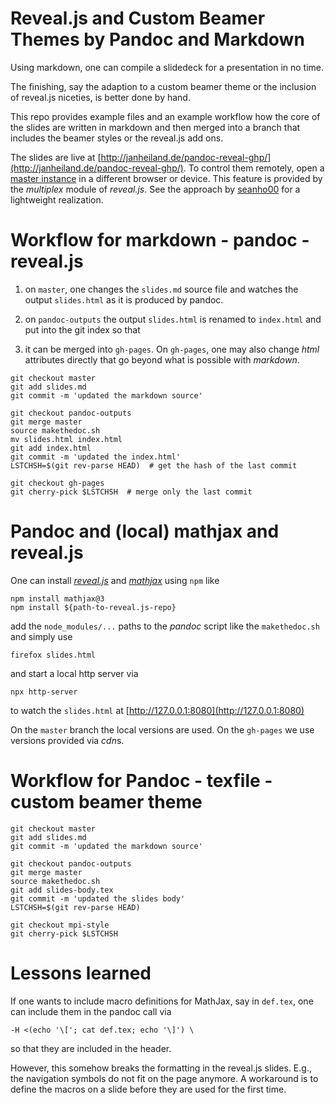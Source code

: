 # Reveal.js and Custom Beamer Themes by Pandoc and Markdown

Using markdown, one can compile a slidedeck for a presentation in no time.

The finishing, say the adaption to a custom beamer theme or the inclusion of
reveal.js niceties, is better done by hand.

This repo provides example files and an example workflow how the core of the
slides are written in markdown and then merged into a branch that includes the
beamer styles or the reveal.js add ons.

The slides are live at
[http://janheiland.de/pandoc-reveal-ghp/](http://janheiland.de/pandoc-reveal-ghp/).
To control them remotely, open a [master
instance](http://janheiland.de/pandoc-reveal-ghp/?s=3b8b9997d1f16ed4) in a
different browser or device. This feature is provided by the *multiplex* module
of *reveal.js*. See the approach by
[seanho00](https://github.com/seanho00/reveal-multiplex) for a lightweight
realization.

# Workflow for markdown - pandoc - reveal.js 

1. on `master`, one changes the `slides.md` source file and watches the output
   `slides.html` as it is produced by pandoc.

2. on `pandoc-outputs` the output `slides.html` is renamed to 
   `index.html` and put into the git index so that

3. it can be merged into `gh-pages`. On `gh-pages`, one may also change *html*
   attributes directly that go beyond what is possible with *markdown*.

```
git checkout master
git add slides.md
git commit -m 'updated the markdown source'

git checkout pandoc-outputs
git merge master
source makethedoc.sh
mv slides.html index.html
git add index.html
git commit -m 'updated the index.html'
LSTCHSH=$(git rev-parse HEAD)  # get the hash of the last commit

git checkout gh-pages
git cherry-pick $LSTCHSH  # merge only the last commit
```

# Pandoc and (local) mathjax and reveal.js

One can install [*reveal.js*](https://github.com/hakimel/reveal.js) and
[*mathjax*](https://github.com/mathjax/MathJax-src) using `npm` like

```
npm install mathjax@3
npm install ${path-to-reveal.js-repo}
```

add the `node_modules/...` paths to the *pandoc* script like the `makethedoc.sh`
and simply use

```
firefox slides.html
```

and start a local http server via

```
npx http-server
```

to watch the `slides.html` at [http://127.0.0.1:8080](http://127.0.0.1:8080)

On the `master` branch the local versions are used. On the `gh-pages` we use
versions provided via *cdn*s.

# Workflow for Pandoc - texfile - custom beamer theme
```
git checkout master
git add slides.md
git commit -m 'updated the markdown source'

git checkout pandoc-outputs
git merge master
source makethedoc.sh
git add slides-body.tex
git commit -m 'updated the slides body'
LSTCHSH=$(git rev-parse HEAD)

git checkout mpi-style
git cherry-pick $LSTCHSH
```

# Lessons learned 

If one wants to include macro definitions for MathJax, say in `def.tex`, one can include them
in the pandoc call via

```
-H <(echo '\['; cat def.tex; echo '\]') \
```

so that they are included in the header.

However, this somehow breaks the formatting in the reveal.js slides. E.g., the
navigation symbols do not fit on the page anymore. A workaround is to define the
macros on a slide before they are used for the first time.
